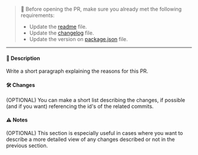 > 📢 Before opening the PR, make sure you already met the following requirements:
> - Update the [readme](../README.md) file.
> - Update the [changelog](../CHANGELOG.md) file.
> - Update the version on [package.json](../package.json) file.
---

#### 📝 Description

Write a short paragraph explaining the reasons for this PR.

#### 🛠️ Changes

(OPTIONAL) You can make a short list describing the changes, if possible (and if you want) referencing the id's of the related commits.

#### ⚠️ Notes

(OPTIONAL) This section is especially useful in cases where you want to describe a more detailed view of any changes described or not in the previous section.
